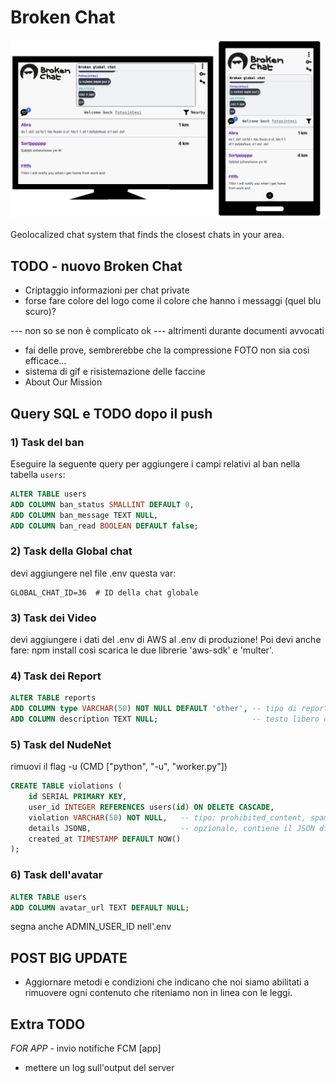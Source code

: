# Broken Chat

![alt text](preview.png "First preview app")


Geolocalized chat system that finds the closest chats in your area.

## TODO - nuovo Broken Chat

- Criptaggio informazioni per chat private
- forse fare colore del logo come il colore che hanno i messaggi (quel blu scuro)?

--- non so se non è complicato ok --- altrimenti durante documenti avvocati
- fai delle prove, sembrerebbe che la compressione FOTO non sia così efficace...
- sistema di gif e risistemazione delle faccine
- About Our Mission

## Query SQL e TODO dopo il push

### 1) Task del ban

Eseguire la seguente query per aggiungere i campi relativi al ban nella tabella `users`:

```sql
ALTER TABLE users
ADD COLUMN ban_status SMALLINT DEFAULT 0,
ADD COLUMN ban_message TEXT NULL,
ADD COLUMN ban_read BOOLEAN DEFAULT false;
```

### 2) Task della Global chat

devi aggiungere nel file .env questa var:

```
GLOBAL_CHAT_ID=36  # ID della chat globale
```


### 3) Task dei Video

devi aggiungere i dati del .env di AWS al .env di produzione!
Poi devi anche fare: npm install così scarica le due librerie 'aws-sdk' e 'multer'.

### 4) Task dei Report

``` SQL
ALTER TABLE reports
ADD COLUMN type VARCHAR(50) NOT NULL DEFAULT 'other', -- tipo di report (spam, violento, altro…)
ADD COLUMN description TEXT NULL;                     -- testo libero opzionale inserito dall'utente
```

### 5) Task del NudeNet

rimuovi il flag -u (CMD ["python", "-u", "worker.py"])


``` SQL
CREATE TABLE violations (
    id SERIAL PRIMARY KEY,
    user_id INTEGER REFERENCES users(id) ON DELETE CASCADE,
    violation VARCHAR(50) NOT NULL,   -- tipo: prohibited_content, spam, violent, ecc.
    details JSONB,                    -- opzionale, contiene il JSON di NudeNet
    created_at TIMESTAMP DEFAULT NOW()
);
```

### 6) Task dell'avatar


``` SQL
ALTER TABLE users 
ADD COLUMN avatar_url TEXT DEFAULT NULL;
```

segna anche ADMIN_USER_ID nell'.env


## POST BIG UPDATE
- Aggiornare metodi e condizioni che indicano che noi siamo abilitati a rimuovere ogni contenuto che riteniamo non in linea con le leggi.

## Extra TODO
  *FOR APP*
    - invio notifiche FCM [app]
 - mettere un log sull'output del server 

